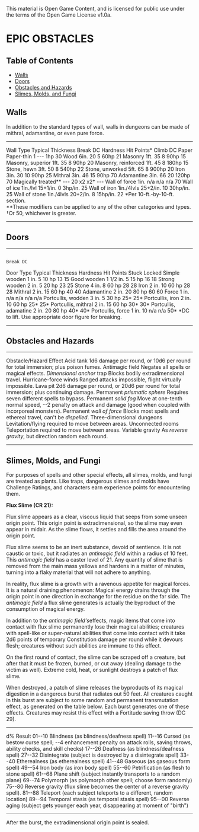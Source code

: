 This material is Open Game Content, and is licensed for public use under
the terms of the Open Game License v1.0a.

# EPIC OBSTACLES

## Table of Contents

-   [Walls](#walls)
-   [Doors](#doors)
-   [Obstacles and Hazards](#obstacles-and-hazards)
-   [Slimes, Molds, and Fungi](#slimes-molds-and-fungi)

## Walls

In addition to the standard types of wall, walls in dungeons can be made
of mithral, adamantine, or even pure force.

  ------------------------------------------------------------------------------ ------------------- ---------- ---------- -------------- ----------
  Wall Type                                                                      Typical Thickness   Break DC   Hardness   Hit Points\*   Climb DC
  Paper                                                                          Paper-thin          1          ---        1hp            30
  Wood                                                                           6in.                20         5          60hp           21
  Masonry                                                                        1ft.                35         8          90hp           15
  Masonry, superior                                                              1ft.                35         8          90hp           20
  Masonry, reinforced                                                            1ft.                45         8          180hp          15
  Stone, hewn                                                                    3ft.                50         8          540hp          22
  Stone, unworked                                                                5ft.                65         8          900hp          20
  Iron                                                                           3in.                30         10         90hp           25
  Mithral                                                                        3in.                46         15         90hp           70
  Adamantine                                                                     3in.                66         20         120hp          70
  Magically treated\*\*                                                          ---                 20         x2         x2†            ---
  Wall of force                                                                  1in.                n/a        n/a        n/a            70
  Wall of ice                                                                    1in./lvl            15+1/in.   0          3hp/in.        25
  Wall of iron                                                                   1in./4lvls          25+2/in.   10         30hp/in.       25
  Wall of stone                                                                  1in./4lvls          20+2/in.   8          15hp/in.       22
  \*Per 10-ft.-by-10-ft. section.                                                                                                         
  \*\*These modifiers can be applied to any of the other categories and types.                                                            
  †Or 50, whichever is greater.                                                                                                           
  ------------------------------------------------------------------------------ ------------------- ---------- ---------- -------------- ----------

## Doors

  --------------------------------------------------------- ------------------- ---------- ------------ ---------- --------
                                                                                                        Break DC   
  Door Type                                                 Typical Thickness   Hardness   Hit Points   Stuck      Locked
  Simple wooden                                             1 in.               5          10 hp        13         15
  Good wooden                                               1 1/2 in.           5          15 hp        16         18
  Strong wooden                                             2 in.               5          20 hp        23         25
  Stone                                                     4 in.               8          60 hp        28         28
  Iron                                                      2 in.               10         60 hp        28         28
  Mithral                                                   2 in.               15         60 hp        40         40
  Adamantine                                                2 in.               20         80 hp        60         60
  Force                                                     1 in.               n/a        n/a          n/a        n/a
  Portcullis, wodden                                        3 in.               5          30 hp        25\*       25\*
  Portcullis, iron                                          2 in.               10         60 hp        25\*       25\*
  Portcullis, mithral                                       2 in.               15         60 hp        30\*       30\*
  Portcullis, adamatine                                     2 in.               20         80 hp        40\*       40\*
  Portcullis, force                                         1 in.               10         n/a          n/a        50\*
  \*DC to lift. Use appropriate door figure for breaking.                                                          
  --------------------------------------------------------- ------------------- ---------- ------------ ---------- --------

## Obstacles and Hazards

  ------------------------------ -----------------------------------------------------------------------------------------------------------------
  Obstacle/Hazard                Effect
  Acid tank                      1d6 damage per round, or 10d6 per round for total immersion; plus poison fumes.
  Antimagic field                Negates all spells or magical effects.
  *Dimensional anchor* trap      Blocks bodily extradimensional travel.
  Hurricane-force winds          Ranged attacks impossible, flight virtually impossible.
  Lava pit                       2d6 damage per round, or 20d6 per round for total immersion; plus continuing damage.
  Permanent *prismatic sphere*   Requires seven different spells to bypass.
  Permanent *solid fog*          Move at one-tenth normal speed, --2 penalty on attack and damage (good when coupled with incorporeal monsters).
  Permanent *wall of force*      Blocks most spells and ethereal travel, can't be *dispelled*.
  Three-dimensional dungeons     Levitation/flying required to move between areas.
  Unconnected rooms              Teleportation required to move between areas.
  Variable gravity               As *reverse gravity*, but direction random each round.
  ------------------------------ -----------------------------------------------------------------------------------------------------------------

## Slimes, Molds, and Fungi

For purposes of spells and other special effects, all slimes, molds, and
fungi are treated as plants. Like traps, dangerous slimes and molds have
Challenge Ratings, and characters earn experience points for
encountering them.

**Flux Slime (CR 21):**

Flux slime appears as a clear, viscous liquid that seeps from some
unseen origin point. This origin point is extradimensional, so the slime
may even appear in midair. As the slime flows, it settles and fills the
area around the origin point.

Flux slime seems to be an inert substance, devoid of sentience. It is
not caustic or toxic, but it radiates an *antimagic field* within a
radius of 10 feet. This *antimagic field* has a caster level of 21. Any
quantity of slime that is removed from the main mass yellows and hardens
in a matter of minutes, turning into a flaky material that will not
adhere to anything.

In reality, flux slime is a growth with a ravenous appetite for magical
forces. It is a natural draining phenomenon: Magical energy drains
through the origin point in one direction in exchange for the residue on
the far side. The *antimagic field* a flux slime generates is actually
the byproduct of the consumption of magical energy.

In addition to the *antimagic field's*effects, magic items that come
into contact with flux slime permanently lose their magical abilities;
creatures with spell-like or super-natural abilities that come into
contact with it take 2d6 points of temporary Constitution damage per
round while it devours flesh; creatures without such abilities are
immune to this effect.

On the first round of contact, the slime can be scraped off a creature,
but after that it must be frozen, burned, or cut away (dealing damage to
the victim as well). Extreme cold, heat, or sunlight destroys a patch of
flux slime.

When destroyed, a patch of slime releases the byproducts of its magical
digestion in a dangerous burst that radiates out 50 feet. All creatures
caught in this burst are subject to some random and permanent
transmutation effect, as generated on the table below. Each burst
generates one of these effects. Creatures may resist this effect with a
Fortitude saving throw (DC 29).

  -------- --------------------------------------------------------------------------------------------------------------------------
  d%       Result
  01--10   Blindness (as blindness/deafness spell)
  11--16   Cursed (as bestow curse spell; --4 enhancement penalty on attack rolls, saving throws, ability checks, and skill checks)
  17--26   Deafness (as blindness/deafness spell)
  27--32   Disintegrate (subject is destroyed by a disintegrate spell)
  33--40   Etherealness (as etherealness spell)
  41--48   Gaseous (as gaseous form spell)
  49--54   Iron body (as iron body spell)
  55--60   Petrification (as flesh to stone spell)
  61--68   Plane shift (subject instantly transports to a random plane)
  69--74   Polymorph (as polymorph other spell; choose form randomly)
  75--80   Reverse gravity (flux slime becomes the center of a reverse gravity spell).
  81--88   Teleport (each subject teleports to a different, random location)
  89--94   Temporal stasis (as temporal stasis spell)
  95--00   Reverse aging (subject gets younger each year, disappearing at moment of "birth")
  -------- --------------------------------------------------------------------------------------------------------------------------

After the burst, the extradimensional origin point is sealed.
